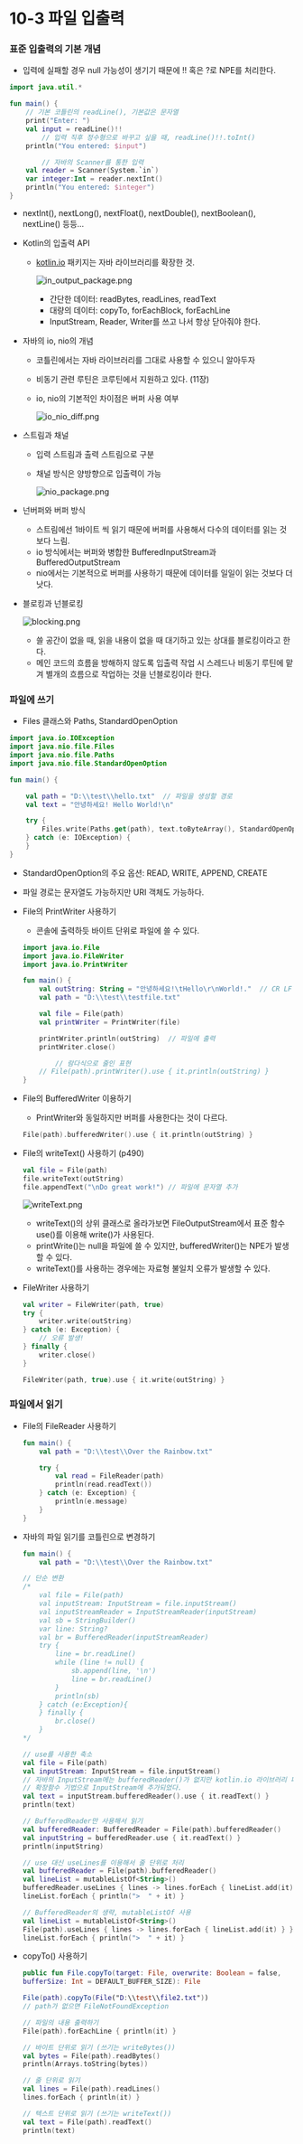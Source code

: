 # 10-3 파일 입출력

### 표준 입출력의 기본 개념

- 입력에 실패할 경우 null 가능성이 생기기 때문에 !! 혹은 ?로 NPE를 처리한다.

```kotlin
import java.util.*

fun main() {
    // 기본 코틀린의 readLine(), 기본값은 문자열
    print("Enter: ")
    val input = readLine()!!
		// 입력 직후 정수형으로 바꾸고 싶을 때, readLine()!!.toInt()
    println("You entered: $input")

		// 자바의 Scanner를 통한 입력
    val reader = Scanner(System.`in`)
    var integer:Int = reader.nextInt()
    println("You entered: $integer")
}
```

- nextInt(), nextLong(), nextFloat(), nextDouble(), nextBoolean(), nextLine() 등등…
- Kotlin의 입출력 API
    - [kotlin.io](http://kotlin.io) 패키지는 자바 라이브러리를 확장한 것.
        
        ![in_output_package.png](./asset/in_output_package.png)
        
        - 간단한 데이터: readBytes, readLines, readText
        - 대량의 데이터: copyTo, forEachBlock, forEachLine
        - InputStream, Reader, Writer를 쓰고 나서 항상 닫아줘야 한다.
- 자바의 io, nio의 개념
    - 코틀린에서는 자바 라이브러리를 그대로 사용할 수 있으니 알아두자
    - 비동기 관련 루틴은 코루틴에서 지원하고 있다. (11장)
    - io, nio의 기본적인 차이점은 버퍼 사용 여부
        
        ![io_nio_diff.png](./asset/io_nio_diff.png)
        
- 스트림과 채널
    - 입력 스트림과 출력 스트림으로 구분
    - 채널 방식은 양방향으로 입출력이 가능
        
        ![nio_package.png](./asset/nio_package.png)
        
- 넌버퍼와 버퍼 방식
    - 스트림에선 1바이트 씩 읽기 때문에 버퍼를 사용해서 다수의 데이터를 읽는 것보다 느림.
    - io 방식에서는 버퍼와 병합한 BufferedInputStream과 BufferedOutputStream
    - nio에서는 기본적으로 버퍼를 사용하기 때문에 데이터를 일일이 읽는 것보다 더 낫다.
- 블로킹과 넌블로킹
    
    ![blocking.png](./asset/blocking.png)
    
    - 쓸 공간이 없을 때, 읽을 내용이 없을 때 대기하고 있는 상대를 블로킹이라고 한다.
    - 메인 코드의 흐름을 방해하지 않도록 입출력 작업 시 스레드나 비동기 루틴에 맡겨
    별개의 흐름으로 작업하는 것을 넌블로킹이라 한다.

### 파일에 쓰기

- Files 클래스와 Paths, StandardOpenOption

```kotlin
import java.io.IOException
import java.nio.file.Files
import java.nio.file.Paths
import java.nio.file.StandardOpenOption

fun main() {

    val path = "D:\\test\\hello.txt"  // 파일을 생성할 경로
    val text = "안녕하세요! Hello World!\n"

    try {
        Files.write(Paths.get(path), text.toByteArray(), StandardOpenOption.CREATE)
    } catch (e: IOException) {
    }
}
```

- StandardOpenOption의 주요 옵션: READ, WRITE, APPEND, CREATE
- 파일 경로는 문자열도 가능하지만 URI 객체도 가능하다.
- File의 PrintWriter 사용하기
    - 콘솔에 출력하듯 바이트 단위로 파일에 쓸 수 있다.
    
    ```kotlin
    import java.io.File
    import java.io.FileWriter
    import java.io.PrintWriter
    
    fun main() {
        val outString: String = "안녕하세요!\tHello\r\nWorld!."  // CR LF
        val path = "D:\\test\\testfile.txt"
    
        val file = File(path)
        val printWriter = PrintWriter(file)
    
        printWriter.println(outString)  // 파일에 출력
        printWriter.close()
    
    		// 람다식으로 줄인 표현
        // File(path).printWriter().use { it.println(outString) }
    }
    ```
    
- File의 BufferedWriter 이용하기
    - PrintWriter와 동일하지만 버퍼를 사용한다는 것이 다르다.
    
    ```kotlin
    File(path).bufferedWriter().use { it.println(outString) }
    ```
    
- File의 writeText() 사용하기 (p490)
    
    ```kotlin
    val file = File(path)
    file.writeText(outString)
    file.appendText("\nDo great work!") // 파일에 문자열 추가
    ```
    
    ![writeText.png](./asset/writeText.png)
    
    - writeText()의 상위 클래스로 올라가보면 FileOutputStream에서 표준 함수 use()를 이용해 write()가 사용된다.
    - printWrite()는 null을 파일에 쓸 수 있지만, bufferedWriter()는 NPE가 발생할 수 있다.
    - writeText()를 사용하는 경우에는 자료형 불일치 오류가 발생할 수 있다.
- FileWriter 사용하기
    
    ```kotlin
    val writer = FileWriter(path, true)
    try {
        writer.write(outString)
    } catch (e: Exception) {
        // 오류 발생!
    } finally {
        writer.close()
    }
    
    FileWriter(path, true).use { it.write(outString) }
    ```
    

### 파일에서 읽기

- File의 FileReader 사용하기
    
    ```kotlin
    fun main() {
        val path = "D:\\test\\Over the Rainbow.txt"
    
        try {
            val read = FileReader(path)
            println(read.readText())
        } catch (e: Exception) {
            println(e.message)
        }
    }
    ```
    
- 자바의 파일 읽기를 코틀린으로 변경하기
    
    ```kotlin
    fun main() {
        val path = "D:\\test\\Over the Rainbow.txt"
    
    // 단순 변환
    /*
        val file = File(path)
        val inputStream: InputStream = file.inputStream()
        val inputStreamReader = InputStreamReader(inputStream)
        val sb = StringBuilder()
        var line: String?
        val br = BufferedReader(inputStreamReader)
        try {
            line = br.readLine()
            while (line != null) {
                sb.append(line, '\n')
                line = br.readLine()
            }
            println(sb)
        } catch (e:Exception){
        } finally {
            br.close()
        }
    */
    
    // use를 사용한 축소
    val file = File(path)
    val inputStream: InputStream = file.inputStream()
    // 자바의 InputStream에는 bufferedReader()가 없지만 kotlin.io 라이브러리 패키지에서
    // 확장함수 기법으로 InputStream에 추가되었다.    
    val text = inputStream.bufferedReader().use { it.readText() }
    println(text)
    
    // BufferedReader만 사용해서 읽기
    val bufferedReader: BufferedReader = File(path).bufferedReader()
    val inputString = bufferedReader.use { it.readText() }
    println(inputString)
    
    // use 대신 useLines를 이용해서 줄 단위로 처리
    val bufferedReader = File(path).bufferedReader()
    val lineList = mutableListOf<String>()
    bufferedReader.useLines { lines -> lines.forEach { lineList.add(it) } }
    lineList.forEach { println(">  " + it) }
    
    // BufferedReader의 생략, mutableListOf 사용
    val lineList = mutableListOf<String>()
    File(path).useLines { lines -> lines.forEach { lineList.add(it) } }
    lineList.forEach { println(">  " + it) }
    ```
    
- copyTo() 사용하기
    
    ```kotlin
    public fun File.copyTo(target: File, overwrite: Boolean = false,
    bufferSize: Int = DEFAULT_BUFFER_SIZE): File
    
    File(path).copyTo(File("D:\\test\\file2.txt"))
    // path가 없으면 FileNotFoundException
    ```
    
    ```kotlin
    // 파일의 내용 출력하기
    File(path).forEachLine { println(it) }
    
    // 바이트 단위로 읽기 (쓰기는 writeBytes())
    val bytes = File(path).readBytes()
    println(Arrays.toString(bytes))
    
    // 줄 단위로 읽기
    val lines = File(path).readLines()
    lines.forEach { println(it) }
    
    // 텍스트 단위로 읽기 (쓰기는 writeText())
    val text = File(path).readText()
    println(text)
    ```
